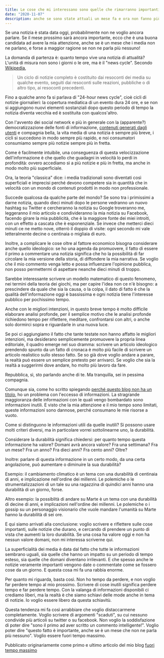 ```yaml
---
title: Le cose che mi interessano sono quelle che rimarranno importanti tra un mese
date: "2020-11-07"
description: anche se sono state attuali un mese fa e ora non fanno più notizia.
---
```


Se una notizia è stata data oggi, probabilmente non ne voglio ancora parlare. Se il mese prossimo sarà ancora importante, ecco che è una buona candidata ad avere la mia attenzione, anche se è un mese che i media non ne parlano, e forse a maggior ragione se non ne parla più nessuno!

La domanda di partenza è: quanto tempo vive una notizia di attualità? L'unità di misura non sono i giorni o le ore, ma è il "news cycle". Secondo [Wikipedia](https://en.wikipedia.org/wiki/24-hour_news_cycle),

> Un ciclo di notizie completo è costituito dai resoconti dei media su qualche evento, seguiti dai resoconti sulle reazioni, pubbliche o di altro tipo, ai resoconti precedenti.

Fino a qualche anno fa si parlava di "24-hour news cycle", cioè cicli di notizie giornalieri: la copertura mediatica di un evento dura 24 ore, e se non si aggiungono nuovi elementi sostanziali dopo questo periodo di tempo la notizia diventa vecchia ed è sostituita con qualcos'altro.

Con l'avvento dei social network e più in generale con la (apparente?) democratizzazione delle fonti di informazione, [contenuti generati dagli utenti](https://it.wikipedia.org/wiki/Contenuto_generato_dagli_utenti) e compagnia bella, la vita media di una notizia è sempre più breve, i cicli si succedono in modo sempre più rapido, e noi consumatori consumiamo sempre più notizie sempre più in fretta.

Come è facilmente intuibile, una conseguenza di questa velocizzazione dell'informazione è che quello che guadagni in velocità lo perdi in profondità: ovvero accediamo sì a più notizie e più in fretta, ma anche in modo molto più superficiale.

Ora, la teoria "classica" dice: i media tradizionali sono diventati così superficiali e imprecisi perché devono competere sia in quantità che in velocità con un mondo di contenuti prodotti in modo non professionale.

Succede qualcosa da qualche parte del mondo? Se sono tra i primissimi a darne notizia, quando dieci minuti dopo le persone vedranno un nuovo hashtag su Twitter e cercheranno la notizia su Google troveranno me, leggeranno il mio articolo e condivideranno la mia notizia su Facebook, facendo girare la mia pubblicità, che è la maggiore fonte dei miei introiti, con un effetto a cascata che è esponenziale. Se invece che metterci dieci minuti ce ne metto nove, otterrò il doppio di visite: ogni secondo mi vale letteralmente decine o centinaia o migliaia di euro.

Inoltre, a complicare le cose oltre al fattore economico bisogna considerare anche quello ideologico: se ho una agenda da promuovere, il fatto di essere il primo a commentare una notizia significa che ho la possibilità di far circolare la mia versione della storia, di diffondere la mia narrativa. Se voglio che il mio commento venga letto e possa influenzare l'opinione pubblica, non posso permettermi di aspettare neanche dieci minuti di troppo.

Sarebbe interessante scrivere un modello matematico di questo fenomeno, nei termini della teoria dei giochi, ma per capire l'idea non ce n'è bisogno: a prescindere da quale che sia la causa, o la colpa, il dato di fatto è che la qualità dell'informazione oggi è bassissima e ogni notizia tiene l'interesse pubblico per pochissimo tempo.

Anche con le migliori intenzioni, in questo breve tempo è molto difficile elaborare analisi profonde, per il semplice motivo che le analisi profonde richiedono tempo per riflettere, meditare, confrontarsi con altri, o anche solo dormirci sopra e riguardarle in una nuova luce.

Se poi ci aggiungiamo il fatto che tante testate non hanno affatto le migliori intenzioni, ma desiderano semplicemente promuovere la propria linea editoriale, il quadro emerge nel suo dramma: scrivere un articolo ideologico prendendo spunto da un fatto di cronaca è molto più facile di scrivere un articolo realistico sullo stesso fatto. Se so già dove voglio andare a parare, la realtà può essere un semplice pretesto per arrivarci. Se voglio che sia la realtà a suggerirmi dove andare, ho molto più lavoro da fare.

Repubblica, sì, sto parlando anche di te. Ma tranquilla, sei in pessima compagnia.

Comunque sia, come ho scritto spiegando [perché questo blog non ha un titolo](/2020-10-06-questo-articolo-non-ha-un-titolo), ho un problema con l'eccesso di informazioni. La stragrande maggioranza delle informazioni con le quali vengo bombardato sono informazioni inutili. E visto che la mia attenzione e il mio tempo sono limitati, queste informazioni sono dannose, perché consumano le mie risorse a vuoto.

Come si distinguono le informazioni utili da quelle inutili? Si possono usare molti criteri diversi, ma in particolare vorrei sottolinearne uno, la durabilità.

Considerare la durabilità significa chiedersi: per quanto tempo questa informazione ha valore? Domani avrà ancora valore? Fra una settimana? Fra un mese? Fra un anno? Fra dieci anni? Fra cento anni? Oltre?

Inoltre: parlare di questa informazione in un certo modo, da una certa angolazione, può aumentare o diminuire la sua durabilità?

Esempio: il cambiamento climatico è un tema con una durabilità di centinaia di anni, e implicazione nell'ordine dei millenni. Le polemiche o le strumentalizzazioni di un tale su una ragazzina di quindici anni hanno una durabilità di un giorno, forse.

Altro esempio: la possiblità di andare su Marte è un tema con una durabilità di decine di anni, e implicazioni nell'ordine dei millenni. Le polemiche o i gossip su un personaggio visionario che vuole mandare l'umanità su Marte hanno la durabilità di sei ore.

E qui siamo arrivati alla conclusione: voglio scrivere e riflettere sulle cose importanti, sulle notizie che durano, e cercando di prendere un punto di vista che aumenti la loro durabilità. Se una cosa ha valore oggi e non ha nessun valore domani, non mi interessa scriverne qui.

La superficialità dei media è data dal fatto che tutte le informazioni sembrano uguali, sia quelle che hanno un impatto su un periodo di tempo esteso, sia quelle che domani diventano irrilevanti. E che spesso anche le notizie veramente importanti vengono date o commentate come se fossero cose da un giorno. E questa cosa mi fa una rabbia enorme.

Per quanto mi riguarda, basta così. Non ho tempo da perdere, e non voglio far perdere tempo al mio prossimo. Scrivere di cose inutili significa perdere tempo e far perdere tempo. Con la valanga di informazioni disponibili ci crediamo liberi, ma la realtà è che siamo schiavi delle mode anche in tema di notizie. Io voglio essere libero da questa schiavitù.

Questa tendenza mi fa così arrabbiare che voglio distaccarmene completamente. Voglio scrivere di argomenti "scaduti", su cui nessuno condivide più articoli su twitter o su facebook. Non voglio la soddisfazione di poter dire "sono il primo ad aver scritto un commento intelligente!". Voglio poter dire "questo fatto è importante, anche se è un mese che non ne parla più nessuno". Voglio essere fuori tempo massimo.

Pubblicato originariamente come primo e ultimo articolo del mio blog [fuori tempo massimo](https://fuori-tempo-massimo.netlify.app/)
